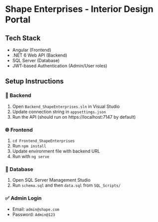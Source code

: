 # Shape Enterprises - Interior Design Portal

## Tech Stack
- Angular (Frontend)
- .NET 6 Web API (Backend)
- SQL Server (Database)
- JWT-based Authentication (Admin/User roles)

## Setup Instructions

### 🧠 Backend
1. Open `Backend_ShapeEnterprises.sln` in Visual Studio
2. Update connection string in `appsettings.json`
3. Run the API (should run on https://localhost:7147 by default)

### 🌐 Frontend
1. `cd Frontend_ShapeEnterprises`
2. Run `npm install`
3. Update environment file with backend URL
4. Run with `ng serve`

### 🧱 Database
1. Open SQL Server Management Studio
2. Run `schema.sql` and then `data.sql` from `SQL_Scripts/`

### ✅ Admin Login
- Email: `admin@shape.com`
- Password: `Admin@123`

